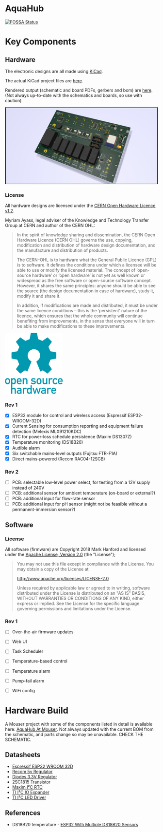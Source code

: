 # AquaHub
[![FOSSA Status](https://app.fossa.io/api/projects/git%2Bgithub.com%2FCylindric%2FAquaHub.svg?type=shield)](https://app.fossa.io/projects/git%2Bgithub.com%2FCylindric%2FAquaHub?ref=badge_shield)

# Key Components

## Hardware

The electronic designs are all made using [KiCad](http://kicad-pcb.org).

The actual KiCad project files are [here](Hardware/AquaHub/).

Rendered output (schematic and board PDFs, gerbers and bom) are [here](Hardware/Output/). (Not always up-to-date with the schematics and boards, so use with caution)

![Open Hardware](Hardware/Output/renders/AquaHub-Front.png)

### License

All hardware designs are licensed under the [CERN Open Hardware Licence v1.2](https://www.ohwr.org/licenses/cern-ohl/license_versions/v1.2).

Myriam Ayass, legal adviser of the Knowledge and Technology Transfer Group at CERN and author of the CERN OHL:

> In the spirit of knowledge sharing and dissemination, the CERN Open Hardware Licence (CERN OHL) governs the use, copying, modification and distribution of hardware design documentation, and the manufacture and distribution of products.
> 
> The CERN–OHL is to hardware what the General Public Licence (GPL) is to software. It defines the conditions under which a licensee will be able to use or modify the licensed material. The concept of ‘open-source hardware’ or ‘open hardware’ is not yet as well known or widespread as the free software or open-source software concept. However, it shares the same principles: anyone should be able to see the source (the design documentation in case of hardware), study it, modify it and share it.
> 
> In addition, if modifications are made and distributed, it must be under the same licence conditions – this is the ‘persistent’ nature of the licence, which ensures that the whole community will continue benefiting from improvements, in the sense that everyone will in turn be able to make modifications to these improvements.

![Open Hardware](images/oshw-logo-200-px.png)

### Rev 1
- [x] ESP32 module for control and wireless access (Espressif ESP32-WROOM-32D)
- [x] Current Sensing for consumption reporting and equipment failure detection (Melexis MLX91210KDC)
- [x] RTC for power-loss schedule persistence (Maxim DS1307Z)
- [x] Temperature monitoring (DS18B20)
- [x] Audible alarm
- [x] Six switchable mains-level outputs (Fujitsu FTR-F1A)
- [x] Direct mains-powered (Recom RAC04-12SGB)

### Rev 2
- [ ] PCB: selectable low-level power select, for testing from a 12V supply instead of 240V
- [ ] PCB: additional sensor for ambient temperature (on-board or external?)
- [ ] PCB: additional input for flow-rate sensor
- [ ] PCB: additional input for pH sensor (might not be feasible without a permanent-immersion sensor?)

## Software

### License

All software (firmware) are Copyright 2018 Mark Hanford and licensed under the [Apache License, Version 2.0](http://www.apache.org/licenses/LICENSE-2.0) (the "License");

> You may not use this file except in compliance with the License. You may obtain a copy of the License at
>
> http://www.apache.org/licenses/LICENSE-2.0
>
> Unless required by applicable law or agreed to in writing, software distributed under the License is distributed on an "AS IS" BASIS, WITHOUT WARRANTIES OR CONDITIONS OF ANY KIND, either express or implied.
> See the License for the specific language governing permissions and limitations under the License.

### Rev 1
- [ ] Over-the-air firmware updates
- [ ] Web UI
- [ ] Task Scheduler
- [ ] Temperature-based control
- [ ] Temperature alarm
- [ ] Pump-fail alarm
- [ ] WiFi config



# Hardware Build

A Mouser project with some of the components listed in detail is available here: [AquaHub At Mouser](https://www.mouser.com/ProjectManager/ProjectDetail.aspx?AccessID=329311b4a5). Not always updated with the current BOM from the schematic, and parts change so may be unavailable. CHECK THE SCHEMATIC.


## Datasheets

* [Espressif ESP32 WROOM 32D](https://www.espressif.com/sites/default/files/documentation/esp32-wroom-32d_esp32-wroom-32u_datasheet_en.pdf)
* [Recom 5v Regulator](https://www.recom-power.com/pdf/Innoline/R-78Exx-0.5.pdf)
* [Diodes 3.3V Regulator](http://www.diodes.com/datasheets/AP1117.pdf)
* [2SC1815 Transistor](https://media.digikey.com/pdf/Data%20Sheets/Toshiba%20PDFs/2SC1815.pdf)
* [Maxim I²C RTC](https://datasheets.maximintegrated.com/en/ds/DS1307.pdf)
* [TI I²C IO Expander](http://www.ti.com/lit/ds/symlink/tca9534.pdf)
* [TI I²C LED Driver](http://www.ti.com/lit/ds/symlink/tpic2810.pdf)

## References

* DS18B20 temperature - [ESP32 With Multiple DS18B20 Sensors](https://randomnerdtutorials.com/esp32-with-multiple-ds18b20-temperature-sensors/)
